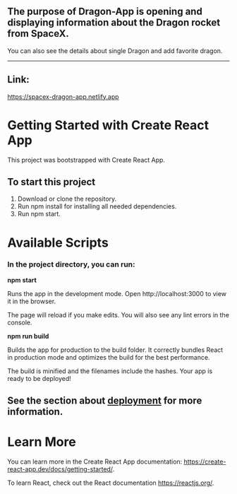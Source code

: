## The purpose of Dragon-App is opening and displaying information about the Dragon rocket from SpaceX. 

You can also see the details about single Dragon and add favorite dragon.
_____________

## Link:
https://spacex-dragon-app.netlify.app


# Getting Started with Create React App
This project was bootstrapped with Create React App.

## To start this project
1) Download or clone the repository.
2) Run npm install for installing all needed dependencies.
3) Run npm start.

# Available Scripts
### In the project directory, you can run:

**npm start**

Runs the app in the development mode.
Open http://localhost:3000 to view it in the browser.

The page will reload if you make edits.
You will also see any lint errors in the console.

**npm run build**

Builds the app for production to the build folder.
It correctly bundles React in production mode and optimizes the build for the best performance.

The build is minified and the filenames include the hashes.
Your app is ready to be deployed!

## See the section about [deployment](https://create-react-app.dev/docs/deployment/) for more information.

# Learn More

You can learn more in the Create React App documentation: https://create-react-app.dev/docs/getting-started/.

To learn React, check out the React documentation https://reactjs.org/.